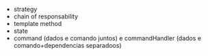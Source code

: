 - strategy
- chain of responsability
- template method
- state
- command (dados e comando juntos) e commandHandler (dados e comando+dependencias separadoos)